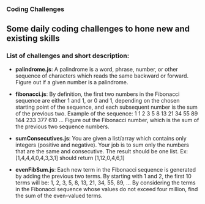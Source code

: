 ### Coding Challenges

## Some daily coding challenges to hone new and existing skills

### List of challenges and short description:

- **palindrome.js**:  A palindrome is a word, phrase, number, or other sequence of characters which reads the same backward or forward. Figure out if a given number is a palindrome.

- **fibonacci.js**:  By definition, the first two numbers in the Fibonacci sequence are either 1 and 1, or 0 and 1, depending on the chosen starting point of the sequence, and each subsequent number is the sum of the previous two. Example of the sequence: 1 1 2 3 5 8 13 21 34 55 89 144 233 377 610 … Figure out the Fibonacci number, which is the sum of the previous two sequence numbers.

- **sumConsecutives.js**:  You are given a list/array which contains only integers (positive and negative). Your job is to sum only the numbers that are the same and consecutive. The result should be one list. Ex: [1,4,4,4,0,4,3,3,1] should return [1,12,0,4,6,1]

- **evenFibSum.js**:  Each new term in the Fibonacci sequence is generated by adding the previous two terms. By starting with 1 and 2, the first 10 terms will be:
1, 2, 3, 5, 8, 13, 21, 34, 55, 89, ...
By considering the terms in the Fibonacci sequence whose values do not exceed four million, find the sum of the even-valued terms.
